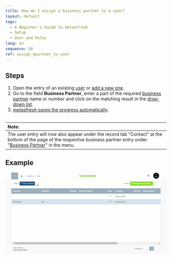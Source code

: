 ```yaml
---
title: How do I assign a business partner to a user?
layout: default
tags:
  - A Beginner's Guide to metasfresh
  - Setup
  - User and Roles
lang: en
sequence: 50
ref: assign_bpartner_to_user
---
```


## Steps
1. Open the entry of an existing [user](Menu) or [add a new one](Add_user).
1. Go to the field **Business Partner**, enter a part of the required [business partner](New_Business_Partner) name or number and click on the matching result in the [drop-down list](Keyboard_shortcuts_reference).
1. [metasfresh saves the progress automatically](Saveindicator).
<br><br>

| **Note:** |
| :- |
| The user entry will now also appear under the record tab "Contact" at the bottom of the page of the respective business partner entry under "[Business Partner](Menu)" in the menu. |

## Example
![](assets/Assign_BPartner_to_user.gif)
